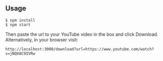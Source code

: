 ## Usage

```
$ npm install
$ npm start
```

Then paste the url to your YouTube video in the box and click Download. Alternatively, in your browser visit:

```
http://localhost:3000/download?url=https://www.youtube.com/watch?v=jNQXAC9IVRw
```

